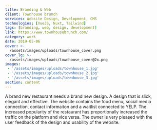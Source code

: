 ```yaml
---
title: Branding & Web
client: Townhouse brunch
services: Website Design, Development, CMS
technologies: [VueJS, Nuxt, Tailwind]
tags: [branding, web, design, development]
link: https://www.townhousebrunch.com/
category: work
date: 2019-05-06
cover: >-
  /assets/images/uploads/townhouse_cover.png
cover_lg: >-
  /assets/images/uploads/townhouse_cover@2x.png
images:
 - '/assets/images/uploads/townhouse_1.jpg'
 - '/assets/images/uploads/townhouse_2.jpg'
 - '/assets/images/uploads/townhouse_3.jpg'
section: content
---
```


A brand new restaurant needs a brand new design. A design that is slick, elegant and effective. The website contains the food menu, social media connection, contact informaiton and a waitlist connected to YELP. The increased popularity of the restaurant has proportionally increased the traffic on the platform and vice versa. The owner is very pleased with the user feedback of the design and usability of the website.
